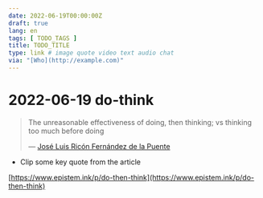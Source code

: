 ```yaml
---
date: 2022-06-19T00:00:00Z
draft: true
lang: en
tags: [ TODO_TAGS ]
title: TODO_TITLE
type: link # image quote video text audio chat
via: "[Who](http://example.com)"
---
```



# 2022-06-19 do-think


> The unreasonable effectiveness of doing, then thinking; vs thinking too much before doing
>
> — [José Luis Ricón Fernández
de la Puente](
https://twitter.com/artirkel/status/1494419209673076753)

* Clip some key quote from the article

[https://www.epistem.ink/p/do-then-think](https://www.epistem.ink/p/do-then-think)

